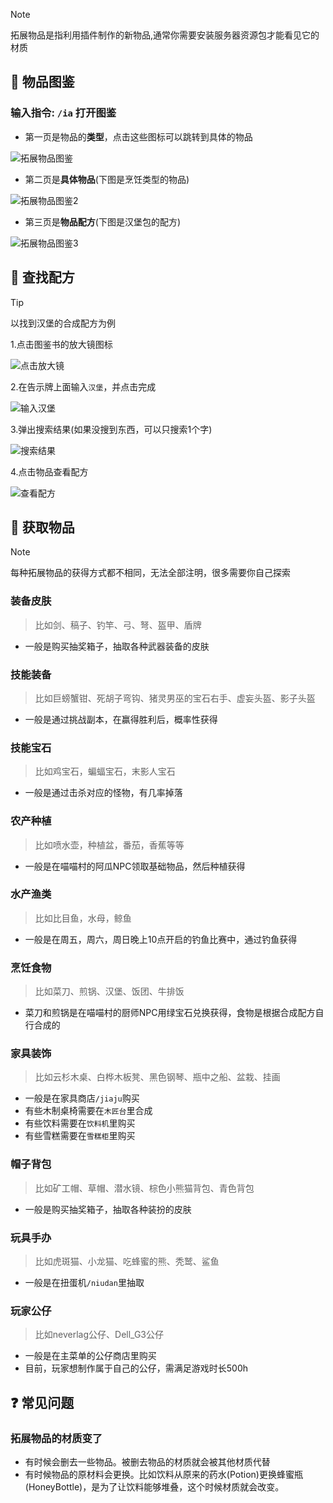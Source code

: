 > [!note]
> 拓展物品是指利用插件制作的新物品,通常你需要安装服务器资源包才能看见它的材质
## 📖 物品图鉴

### 输入指令: `/ia` 打开图鉴

+ 第一页是物品的**类型**，点击这些图标可以跳转到具体的物品

![拓展物品图鉴](pics/ia/iabook.png)

+ 第二页是**具体物品**(下图是烹饪类型的物品)

![拓展物品图鉴2](pics/ia/iabook2.png)

+ 第三页是**物品配方**(下图是汉堡包的配方)

![拓展物品图鉴3](pics/ia/iabook3.png)

## 🔎 查找配方

> [!tip]
> 以找到汉堡的合成配方为例

1.点击图鉴书的放大镜图标

![点击放大镜](pics/ia/iasearch.png)

2.在告示牌上面输入`汉堡`，并点击完成

![输入汉堡](pics/ia/iasearch2.png)

3.弹出搜索结果(如果没搜到东西，可以只搜索1个字)

![搜索结果](pics/ia/iasearch3.png)

4.点击物品查看配方

![查看配方](pics/ia/iabook3.png)

## 🧲 获取物品

> [!note]
> 每种拓展物品的获得方式都不相同，无法全部注明，很多需要你自己探索

### 装备皮肤
> 比如剑、稿子、钓竿、弓、弩、盔甲、盾牌
+ 一般是购买抽奖箱子，抽取各种武器装备的皮肤

### 技能装备
> 比如巨螃蟹钳、死胡子弯钩、猪灵男巫的宝石右手、虚妄头盔、影子头盔
+ 一般是通过挑战副本，在赢得胜利后，概率性获得

### 技能宝石
> 比如鸡宝石，蝙蝠宝石，末影人宝石
+ 一般是通过击杀对应的怪物，有几率掉落

### 农产种植
> 比如喷水壶，种植盆，番茄，香蕉等等
+ 一般是在喵喵村的阿瓜NPC领取基础物品，然后种植获得

### 水产渔类
> 比如比目鱼，水母，鲸鱼
+ 一般是在周五，周六，周日晚上10点开启的钓鱼比赛中，通过钓鱼获得

### 烹饪食物
> 比如菜刀、煎锅、汉堡、饭团、牛排饭
+ 菜刀和煎锅是在喵喵村的厨师NPC用绿宝石兑换获得，食物是根据合成配方自行合成的

### 家具装饰
> 比如云杉木桌、白桦木板凳、黑色钢琴、瓶中之船、盆栽、挂画
+ 一般是在家具商店`/jiaju`购买
+ 有些木制桌椅需要在`木匠台`里合成
+ 有些饮料需要在`饮料机`里购买
+ 有些雪糕需要在`雪糕柜`里购买

### 帽子背包
> 比如矿工帽、草帽、潜水镜、棕色小熊猫背包、青色背包
+ 一般是购买抽奖箱子，抽取各种装扮的皮肤

### 玩具手办
> 比如虎斑猫、小龙猫、吃蜂蜜的熊、秃鹫、鲨鱼
+ 一般是在扭蛋机`/niudan`里抽取

### 玩家公仔
> 比如neverlag公仔、Dell_G3公仔
+ 一般是在主菜单的公仔商店里购买
+ 目前，玩家想制作属于自己的公仔，需满足游戏时长500h

##  ❓ 常见问题

### 拓展物品的材质变了

+ 有时候会删去一些物品。被删去物品的材质就会被其他材质代替
+ 有时候物品的原材料会更换。比如饮料从原来的药水(Potion)更换蜂蜜瓶(HoneyBottle)，是为了让饮料能够堆叠，这个时候材质就会改变。